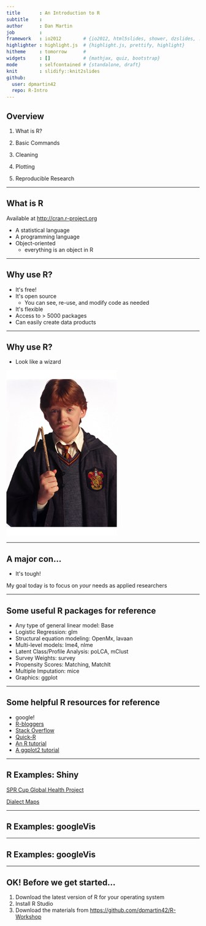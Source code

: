 ```yaml
---
title       : An Introduction to R
subtitle    : 
author      : Dan Martin
job         : 
framework   : io2012        # {io2012, html5slides, shower, dzslides, ...}
highlighter : highlight.js  # {highlight.js, prettify, highlight}
hitheme     : tomorrow      # 
widgets     : []            # {mathjax, quiz, bootstrap}
mode        : selfcontained # {standalone, draft}
knit        : slidify::knit2slides
github:
  user: dpmartin42
  repo: R-Intro
---
```


## Overview

1. What is R?

2. Basic Commands

3. Cleaning

4. Plotting

5. Reproducible Research 

--- 

## What is R


Available at http://cran.r-project.org

* A statistical language
* A programming language
* Object-oriented
  * everything is an object in R

--- 

## Why use R?

* It's free!
* It's open source
  * You can see, re-use, and modify code as needed
* It's flexible
* Access to > 5000 packages
* Can easily create data products

--- 

## Why use R?

* Look like a wizard

![plot of chunk unnamed-chunk-1](figure/unnamed-chunk-1.png) 


---

## A major con...

* It's tough!

My goal today is to focus on *your* needs as applied researchers

--- 

## Some useful R packages for reference

* Any type of general linear model: Base
* Logistic Regression: glm
* Structural equation modeling: OpenMx, lavaan
* Multi-level models: lme4, nlme
* Latent Class/Profile Analysis: poLCA, mClust
* Survey Weights: survey
* Propensity Scores: Matching, MatchIt
* Multiple Imputation: mice
* Graphics: ggplot

--- 

## Some helpful R resources for reference

* google!
* [R-bloggers](http://www.r-bloggers.com/)
* [Stack Overflow](http://stackoverflow.com/)
* [Quick-R](http://www.statmethods.net/)
* [An R tutorial](http://www.cyclismo.org/tutorial/R/)
* [A ggplot2 tutorial](http://www.ling.upenn.edu/~joseff/avml2012/)

--- 

## R Examples: Shiny

[SPR Cup Global Health Project](https://dpmartin42.shinyapps.io/App-1/)

[Dialect Maps](http://spark.rstudio.com/jkatz/SurveyMaps/)

--- 

## R Examples: googleVis

<!-- MotionChart generated in R 3.1.1 by googleVis 0.5.3 package -->
<!-- Tue Jul 15 16:40:15 2014 -->


<!-- jsHeader -->
<script type="text/javascript">
 
// jsData 
function gvisDataMotionChartID126d940c5c3d () {
var data = new google.visualization.DataTable();
var datajson =
[
 [
 "Apples",
new Date(2008,11,31),
2008,
"West",
98,
78,
20 
],
[
 "Apples",
new Date(2009,11,31),
2009,
"West",
111,
79,
32 
],
[
 "Apples",
new Date(2010,11,31),
2010,
"West",
89,
76,
13 
],
[
 "Oranges",
new Date(2008,11,31),
2008,
"East",
96,
81,
15 
],
[
 "Bananas",
new Date(2008,11,31),
2008,
"East",
85,
76,
9 
],
[
 "Oranges",
new Date(2009,11,31),
2009,
"East",
93,
80,
13 
],
[
 "Bananas",
new Date(2009,11,31),
2009,
"East",
94,
78,
16 
],
[
 "Oranges",
new Date(2010,11,31),
2010,
"East",
98,
91,
7 
],
[
 "Bananas",
new Date(2010,11,31),
2010,
"East",
81,
71,
10 
] 
];
data.addColumn('string','Fruit');
data.addColumn('date','Date');
data.addColumn('number','Year');
data.addColumn('string','Location');
data.addColumn('number','Sales');
data.addColumn('number','Expenses');
data.addColumn('number','Profit');
data.addRows(datajson);
return(data);
}
 
// jsDrawChart
function drawChartMotionChartID126d940c5c3d() {
var data = gvisDataMotionChartID126d940c5c3d();
var options = {};
options["width"] =    550;
options["height"] =    350;

    var chart = new google.visualization.MotionChart(
    document.getElementById('MotionChartID126d940c5c3d')
    );
    chart.draw(data,options);
    

}
  
 
// jsDisplayChart
(function() {
var pkgs = window.__gvisPackages = window.__gvisPackages || [];
var callbacks = window.__gvisCallbacks = window.__gvisCallbacks || [];
var chartid = "motionchart";
  
// Manually see if chartid is in pkgs (not all browsers support Array.indexOf)
var i, newPackage = true;
for (i = 0; newPackage && i < pkgs.length; i++) {
if (pkgs[i] === chartid)
newPackage = false;
}
if (newPackage)
  pkgs.push(chartid);
  
// Add the drawChart function to the global list of callbacks
callbacks.push(drawChartMotionChartID126d940c5c3d);
})();
function displayChartMotionChartID126d940c5c3d() {
  var pkgs = window.__gvisPackages = window.__gvisPackages || [];
  var callbacks = window.__gvisCallbacks = window.__gvisCallbacks || [];
  window.clearTimeout(window.__gvisLoad);
  // The timeout is set to 100 because otherwise the container div we are
  // targeting might not be part of the document yet
  window.__gvisLoad = setTimeout(function() {
  var pkgCount = pkgs.length;
  google.load("visualization", "1", { packages:pkgs, callback: function() {
  if (pkgCount != pkgs.length) {
  // Race condition where another setTimeout call snuck in after us; if
  // that call added a package, we must not shift its callback
  return;
}
while (callbacks.length > 0)
callbacks.shift()();
} });
}, 100);
}
 
// jsFooter
</script>
 
<!-- jsChart -->  
<script type="text/javascript" src="https://www.google.com/jsapi?callback=displayChartMotionChartID126d940c5c3d"></script>
 
<!-- divChart -->
  
<div id="MotionChartID126d940c5c3d" 
  style="width: 550; height: 350;">
</div>


---

## R Examples: googleVis

<!-- GeoChart generated in R 3.1.1 by googleVis 0.5.3 package -->
<!-- Tue Jul 15 16:40:15 2014 -->


<!-- jsHeader -->
<script type="text/javascript">
 
// jsData 
function gvisDataGeoChartID126d9477baade () {
var data = new google.visualization.DataTable();
var datajson =
[
 [
 "Alabama",
2.1 
],
[
 "Alaska",
1.5 
],
[
 "Arizona",
1.8 
],
[
 "Arkansas",
1.9 
],
[
 "California",
1.1 
],
[
 "Colorado",
0.7 
],
[
 "Connecticut",
1.1 
],
[
 "Delaware",
0.9 
],
[
 "Florida",
1.3 
],
[
 "Georgia",
2 
],
[
 "Hawaii",
1.9 
],
[
 "Idaho",
0.6 
],
[
 "Illinois",
0.9 
],
[
 "Indiana",
0.7 
],
[
 "Iowa",
0.5 
],
[
 "Kansas",
0.6 
],
[
 "Kentucky",
1.6 
],
[
 "Louisiana",
2.8 
],
[
 "Maine",
0.7 
],
[
 "Maryland",
0.9 
],
[
 "Massachusetts",
1.1 
],
[
 "Michigan",
0.9 
],
[
 "Minnesota",
0.6 
],
[
 "Mississippi",
2.4 
],
[
 "Missouri",
0.8 
],
[
 "Montana",
0.6 
],
[
 "Nebraska",
0.6 
],
[
 "Nevada",
0.5 
],
[
 "New Hampshire",
0.7 
],
[
 "New Jersey",
1.1 
],
[
 "New Mexico",
2.2 
],
[
 "New York",
1.4 
],
[
 "North Carolina",
1.8 
],
[
 "North Dakota",
0.8 
],
[
 "Ohio",
0.8 
],
[
 "Oklahoma",
1.1 
],
[
 "Oregon",
0.6 
],
[
 "Pennsylvania",
1 
],
[
 "Rhode Island",
1.3 
],
[
 "South Carolina",
2.3 
],
[
 "South Dakota",
0.5 
],
[
 "Tennessee",
1.7 
],
[
 "Texas",
2.2 
],
[
 "Utah",
0.6 
],
[
 "Vermont",
0.6 
],
[
 "Virginia",
1.4 
],
[
 "Washington",
0.6 
],
[
 "West Virginia",
1.4 
],
[
 "Wisconsin",
0.7 
],
[
 "Wyoming",
0.6 
] 
];
data.addColumn('string','state.name');
data.addColumn('number','Illiteracy');
data.addRows(datajson);
return(data);
}
 
// jsDrawChart
function drawChartGeoChartID126d9477baade() {
var data = gvisDataGeoChartID126d9477baade();
var options = {};
options["width"] =    550;
options["height"] =    350;
options["region"] = "US";
options["displayMode"] = "regions";
options["resolution"] = "provinces";

    var chart = new google.visualization.GeoChart(
    document.getElementById('GeoChartID126d9477baade')
    );
    chart.draw(data,options);
    

}
  
 
// jsDisplayChart
(function() {
var pkgs = window.__gvisPackages = window.__gvisPackages || [];
var callbacks = window.__gvisCallbacks = window.__gvisCallbacks || [];
var chartid = "geochart";
  
// Manually see if chartid is in pkgs (not all browsers support Array.indexOf)
var i, newPackage = true;
for (i = 0; newPackage && i < pkgs.length; i++) {
if (pkgs[i] === chartid)
newPackage = false;
}
if (newPackage)
  pkgs.push(chartid);
  
// Add the drawChart function to the global list of callbacks
callbacks.push(drawChartGeoChartID126d9477baade);
})();
function displayChartGeoChartID126d9477baade() {
  var pkgs = window.__gvisPackages = window.__gvisPackages || [];
  var callbacks = window.__gvisCallbacks = window.__gvisCallbacks || [];
  window.clearTimeout(window.__gvisLoad);
  // The timeout is set to 100 because otherwise the container div we are
  // targeting might not be part of the document yet
  window.__gvisLoad = setTimeout(function() {
  var pkgCount = pkgs.length;
  google.load("visualization", "1", { packages:pkgs, callback: function() {
  if (pkgCount != pkgs.length) {
  // Race condition where another setTimeout call snuck in after us; if
  // that call added a package, we must not shift its callback
  return;
}
while (callbacks.length > 0)
callbacks.shift()();
} });
}, 100);
}
 
// jsFooter
</script>
 
<!-- jsChart -->  
<script type="text/javascript" src="https://www.google.com/jsapi?callback=displayChartGeoChartID126d9477baade"></script>
 
<!-- divChart -->
  
<div id="GeoChartID126d9477baade" 
  style="width: 550; height: 350;">
</div>


---

## OK! Before we get started...

1. Download the latest version of R for your operating system
2. Install R Studio
3. Download the materials from https://github.com/dpmartin42/R-Workshop



